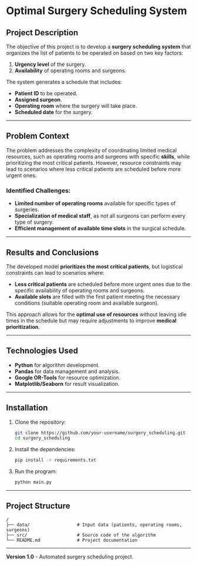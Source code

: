 #  **Optimal Surgery Scheduling System**

##  **Project Description**

The objective of this project is to develop a **surgery scheduling system** that organizes the list of patients to be operated on based on two key factors:

1. **Urgency level** of the surgery.
2. **Availability** of operating rooms and surgeons.

The system generates a schedule that includes:

- **Patient ID** to be operated.
- **Assigned surgeon**.
- **Operating room** where the surgery will take place.
- **Scheduled date** for the surgery.

---

## **Problem Context**

The problem addresses the complexity of coordinating limited medical resources, such as operating rooms and surgeons with specific **skills**, while prioritizing the most critical patients. However, resource constraints may lead to scenarios where less critical patients are scheduled before more urgent ones.

### **Identified Challenges:**
- **Limited number of operating rooms** available for specific types of surgeries.
- **Specialization of medical staff**, as not all surgeons can perform every type of surgery.
- **Efficient management of available time slots** in the surgical schedule.

---

## **Results and Conclusions**

The developed model **prioritizes the most critical patients**, but logistical constraints can lead to scenarios where:

- **Less critical patients** are scheduled before more urgent ones due to the specific availability of operating rooms and surgeons.
- **Available slots** are filled with the first patient meeting the necessary conditions (suitable operating room and available surgeon).

This approach allows for the **optimal use of resources** without leaving idle times in the schedule but may require adjustments to improve **medical prioritization**.

---

## **Technologies Used**

- **Python** for algorithm development.
- **Pandas** for data management and analysis.
- **Google OR-Tools** for resource optimization.
- **Matplotlib/Seaborn** for result visualization.

---

## **Installation**

1. Clone the repository:
   ```bash
   git clone https://github.com/your-username/surgery_scheduling.git
   cd surgery_scheduling
   ```

2. Install the dependencies:
   ```bash
   pip install -r requirements.txt
   ```

3. Run the program:
   ```bash
   python main.py
   ```

---

## **Project Structure**

```
/
├── data/                  # Input data (patients, operating rooms, surgeons)
├── src/                   # Source code of the algorithm    
└── README.md              # Project documentation
```


---

**Version 1.0** - Automated surgery scheduling project.

